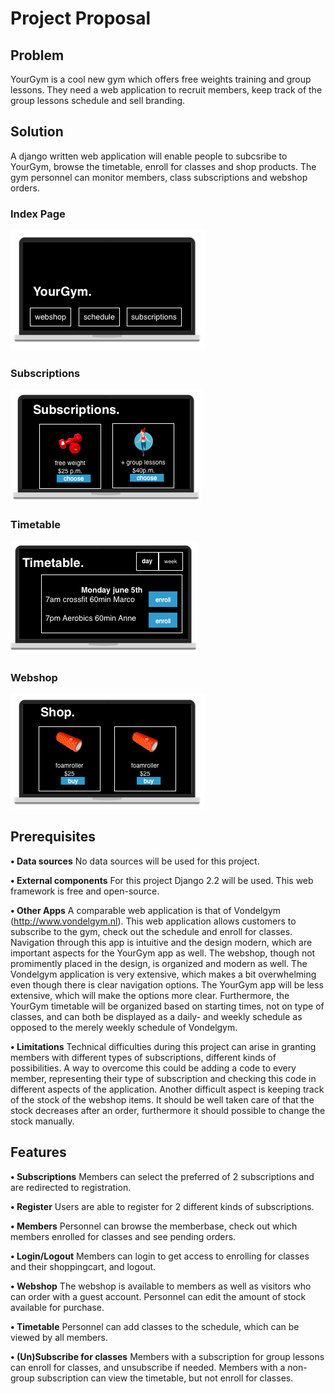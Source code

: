 # Project Proposal

## Problem
YourGym is a cool new gym which offers free weights training and group lessons. They need a web application to recruit members, keep track of the group lessons schedule and sell branding.

## Solution
A django written web application will enable people to subcsribe to YourGym, browse the timetable, enroll for classes and shop products. The gym personnel can monitor members, class subscriptions and webshop orders.

### Index Page
![alt text][yg1]

[yg1]: https://github.com/LotteSuz/programmeerproject/blob/master/images/index.png "Index Page"

### Subscriptions
![alt text][yg2]

[yg2]: https://github.com/LotteSuz/programmeerproject/blob/master/images/subs.png "Timetable"

### Timetable
![alt text][yg3]

[yg3]: https://github.com/LotteSuz/programmeerproject/blob/master/images/schedule.png "Timetable"

### Webshop
![alt text][yg4]

[yg4]: https://github.com/LotteSuz/programmeerproject/blob/master/images/webshop.png "Webshop"

## Prerequisites
__• Data sources__ No data sources will be used for this project.

__• External components__ For this project Django 2.2 will be used. This web framework is free and open-source.

__• Other Apps__ A comparable web application is that of Vondelgym (http://www.vondelgym.nl). This web application allows customers to subscribe to the gym, check out the schedule and enroll for classes. Navigation through this app is intuitive and the design modern, which are important aspects for the YourGym app as well. The webshop, though not promimently placed in the design, is organized and modern as well. The Vondelgym application is very extensive, which makes a bit overwhelming even though there is clear navigation options. The YourGym app will be less extensive, which will make the options more clear. Furthermore, the YourGym timetable will be organized based on starting times, not on type of classes, and can both be displayed as a daily- and weekly schedule as opposed to the merely weekly schedule of Vondelgym.

__• Limitations__ Technical difficulties during this project can arise in granting members with different types of subscriptions, different kinds of possibilities. A way to overcome this could be adding a code to every member, representing their type of subscription and checking this code in different aspects of the application. Another difficult aspect is keeping track of the stock of the webshop items. It should be well taken care of that the stock decreases after an order, furthermore it should possible to change the stock manually.

## Features
__• Subscriptions__ Members can select the preferred of 2 subscriptions and are redirected to registration.

__• Register__ Users are able to register for 2 different kinds of subscriptions.

__• Members__ Personnel can browse the memberbase, check out which members enrolled for classes and see pending orders.

__• Login/Logout__ Members can login to get access to enrolling for classes and their shoppingcart, and logout.

__• Webshop__ The webshop is available to members as well as visitors who can order with a guest account. Personnel can edit the amount of stock available for purchase.

__• Timetable__ Personnel can add classes to the schedule, which can be viewed by all members.

__• (Un)Subscribe for classes__ Members with a subscription for group lessons can enroll for classes, and unsubscribe if needed. Members with a non-group subscription can view the timetable, but not enroll for classes.

